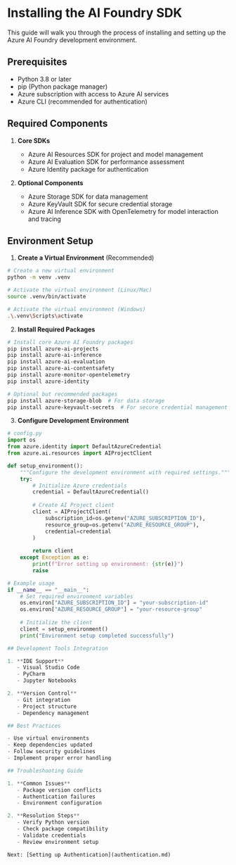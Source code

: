 # Installing the AI Foundry SDK

This guide will walk you through the process of installing and setting up the Azure AI Foundry development environment.

## Prerequisites

- Python 3.8 or later
- pip (Python package manager)
- Azure subscription with access to Azure AI services
- Azure CLI (recommended for authentication)

## Required Components

1. **Core SDKs**
   - Azure AI Resources SDK for project and model management
   - Azure AI Evaluation SDK for performance assessment
   - Azure Identity package for authentication

2. **Optional Components**
   - Azure Storage SDK for data management
   - Azure KeyVault SDK for secure credential storage
   - Azure AI Inference SDK with OpenTelemetry for model interaction and tracing

## Environment Setup

1. **Create a Virtual Environment** (Recommended)

```bash
# Create a new virtual environment
python -m venv .venv

# Activate the virtual environment (Linux/Mac)
source .venv/bin/activate

# Activate the virtual environment (Windows)
.\.venv\Scripts\activate
```

2. **Install Required Packages**

```bash
# Install core Azure AI Foundry packages
pip install azure-ai-projects
pip install azure-ai-inference
pip install azure-ai-evaluation
pip install azure-ai-contentsafety
pip install azure-monitor-opentelemetry
pip install azure-identity

# Optional but recommended packages
pip install azure-storage-blob  # For data storage
pip install azure-keyvault-secrets  # For secure credential management
```

3. **Configure Development Environment**

```python
# config.py
import os
from azure.identity import DefaultAzureCredential
from azure.ai.resources import AIProjectClient

def setup_environment():
    """Configure the development environment with required settings."""
    try:
        # Initialize Azure credentials
        credential = DefaultAzureCredential()
        
        # Create AI Project client
        client = AIProjectClient(
            subscription_id=os.getenv("AZURE_SUBSCRIPTION_ID"),
            resource_group=os.getenv("AZURE_RESOURCE_GROUP"),
            credential=credential
        )
        
        return client
    except Exception as e:
        print(f"Error setting up environment: {str(e)}")
        raise

# Example usage
if __name__ == "__main__":
    # Set required environment variables
    os.environ["AZURE_SUBSCRIPTION_ID"] = "your-subscription-id"
    os.environ["AZURE_RESOURCE_GROUP"] = "your-resource-group"
    
    # Initialize the client
    client = setup_environment()
    print("Environment setup completed successfully")

## Development Tools Integration

1. **IDE Support**
   - Visual Studio Code
   - PyCharm
   - Jupyter Notebooks

2. **Version Control**
   - Git integration
   - Project structure
   - Dependency management

## Best Practices

- Use virtual environments
- Keep dependencies updated
- Follow security guidelines
- Implement proper error handling

## Troubleshooting Guide

1. **Common Issues**
   - Package version conflicts
   - Authentication failures
   - Environment configuration

2. **Resolution Steps**
   - Verify Python version
   - Check package compatibility
   - Validate credentials
   - Review environment setup

Next: [Setting up Authentication](authentication.md)
